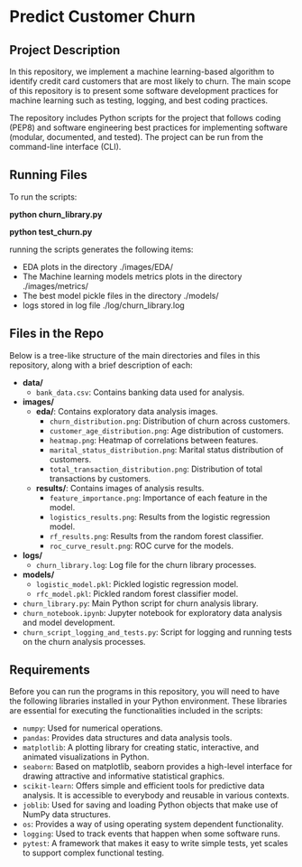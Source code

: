 # Predict Customer Churn

## Project Description

In this repository, we implement a machine learning-based algorithm to identify credit card customers that are most likely to churn.
The main scope of this repository is to present some software development practices for machine learning such as testing, logging, and best coding practices.

The repository includes Python scripts for the project that follows coding (PEP8) and software engineering best practices for implementing software (modular, documented, and tested). The project can be run from the command-line interface (CLI).

## Running Files

To run the scripts:

**python churn_library.py**

**python test_churn.py**

running the scripts generates the following items:

- EDA plots in the directory ./images/EDA/
- The Machine learning models metrics plots in the directory ./images/metrics/
- The best model pickle files in the directory ./models/
- logs stored in log file ./log/churn_library.log

## Files in the Repo

Below is a tree-like structure of the main directories and files in this repository, along with a brief description of each:

- **data/**
  - `bank_data.csv`: Contains banking data used for analysis.
- **images/**
  - **eda/**: Contains exploratory data analysis images.
    - `churn_distribution.png`: Distribution of churn across customers.
    - `customer_age_distribution.png`: Age distribution of customers.
    - `heatmap.png`: Heatmap of correlations between features.
    - `marital_status_distribution.png`: Marital status distribution of customers.
    - `total_transaction_distribution.png`: Distribution of total transactions by customers.
  - **results/**: Contains images of analysis results.
    - `feature_importance.png`: Importance of each feature in the model.
    - `logistics_results.png`: Results from the logistic regression model.
    - `rf_results.png`: Results from the random forest classifier.
    - `roc_curve_result.png`: ROC curve for the models.
- **logs/**
  - `churn_library.log`: Log file for the churn library processes.
- **models/**
  - `logistic_model.pkl`: Pickled logistic regression model.
  - `rfc_model.pkl`: Pickled random forest classifier model.
- `churn_library.py`: Main Python script for churn analysis library.
- `churn_notebook.ipynb`: Jupyter notebook for exploratory data analysis and model development.
- `churn_script_logging_and_tests.py`: Script for logging and running tests on the churn analysis processes.

## Requirements

Before you can run the programs in this repository, you will need to have the following libraries installed in your Python environment. These libraries are essential for executing the functionalities included in the scripts:

- `numpy`: Used for numerical operations.
- `pandas`: Provides data structures and data analysis tools.
- `matplotlib`: A plotting library for creating static, interactive, and animated visualizations in Python.
- `seaborn`: Based on matplotlib, seaborn provides a high-level interface for drawing attractive and informative statistical graphics.
- `scikit-learn`: Offers simple and efficient tools for predictive data analysis. It is accessible to everybody and reusable in various contexts.
- `joblib`: Used for saving and loading Python objects that make use of NumPy data structures.
- `os`: Provides a way of using operating system dependent functionality.
- `logging`: Used to track events that happen when some software runs.
- `pytest`: A framework that makes it easy to write simple tests, yet scales to support complex functional testing.
